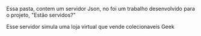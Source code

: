Essa pasta, contem um servidor Json, no foi um trabalho desenvolvido para o projeto, "Estão
servidos?"

Esse servidor simula uma loja virtual que vende colecionaveis Geek
